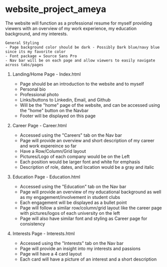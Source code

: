 # website_project_ameya

The website will function as a professional resume for myself providing viewers with an overview of my work experience, my education background, and my interests. 

    General Styling 
    - Page background color should be dark - Possibly Dark blue/navy blue since its my favorite color 
    - Font package = Source Sans Pro 
    - Nav bar will be on each page and allow viewers to easily navigate across tabs/pages 

1. Landing/Home Page - Index.html 
    - Page should be an introduction to the  website and to myself 
    - Personal bio 
    - Professional photo 
    - Links/buttons to Linkedin, Email, and Github 
    - Will be the "home" page of the website, and can be accessed using the "home" button on the Navbar 
    - Footer will be displayed on this page 

2. Career Page - Career.html 
    - Accessed using the "Careers" tab on the Nav bar 
    - Page will provide an overview and short description of my career and work expereince so far 
    - Have a Row/Column/Grid layout 
    - Pictures/Logo of each company would be on the Left 
    - Each position would be larger font and white for emphasis 
    - Description of role, dates, and location would be a gray and italic 

3. Education Page - Education.html 
    - Accessed using the "Education" tab on the Nav bar 
    - Page will provide an overview of my educational background as well as my engagement/involvement in student clubs 
    - Each engagement will be displayed as a bullet point 
    - Page will follow a similar row/column/grid layout like the career page with pictures/logos of each university on the left
    - Page will also have similar font and styling as Career page for consistency 

4. Interests Page - Interests.html 
    - Accessed using the "Interests" tab on the Nav bar 
    - Page will provide an insight into my interests and passions 
    - Page will have a 4 card layout 
    - Each card will have a picture of an interest and a short description 


